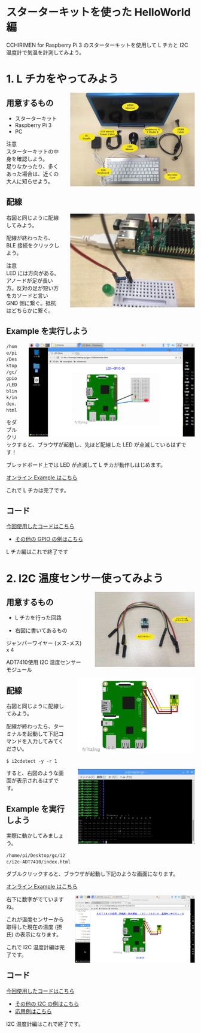 
# スターターキットを使った HelloWorld 編

CCHIRIMEN for Raspberry Pi 3 のスターターキットを使用して L チカと I2C 温度計で気温を計測してみよう。

<div style="page-break-before:always"></div>

# 1. L チカをやってみよう
<p>
  <a href="imgs/starterkit/starterset.jpg">
    <img src="imgs/section0/Raspi3.jpg" alt="Hardware" height="250" style = "float:right;padding-left:2em;">
  </a>

## 用意するもの

* スターターキット<br>
* Raspberry Pi 3 <br>
* PC

注意<br>
スターターキットの中身を確認しよう。<br>
足りなかったり、多くあった場合は、近くの大人に知らせよう。

## 配線

<p>
  <a href="imgs/section0/h.jpg">
    <img src="imgs/section0/h.jpg" alt="Browser"  height="250" style="float:right;padding-left:2em;">
  </a>

右図と同じように配線してみよう。

配線が終わったら、BLE 接続をクリックしよう。

注意<br>
LED には方向がある。アノードが足が長い方。反対の足が短い方をカソードと言い GND 側に繋ぐ。抵抗はどちらかに繋ぐ。
</p>

## Example を実行しよう

<p>
  <a href="imgs/section0/browser.png">
    <img src="imgs/section0/browser.png" alt="Browser" height="250" style="float:right;padding-left:2em;">
  </a>

`/home/pi/Desktop/gc/gpio/LEDblink/index.html`

をダブルクリックすると、ブラウザが起動し、先ほど配線した LED が点滅しているはずです！

ブレッドボード上では LED が点滅して L チカが動作しはじめます。

[オンライン Example はこちら](https://r.chirimen.org/gpio-blink)

これで L チカは完了です。

</p>

<!--
<div style="page-break-before:always"></div>
-->

## コード

[今回使用したコードはこちら](https://r.chirimen.org/gpio-blink)

* [その他の GPIO の例はこちら](http://chirimen.org/chirimen-raspi3/gc/top/examples/#gpioExamples)

L チカ編はこれで終了です

<div style="page-break-before:always"></div>

# 2. I2C 温度センサー使ってみよう

<p>
  <a href="imgs/section2/parts.jpg">
    <img src="imgs/section2/parts.jpg" alt="Browser" height="200" style="float:right;padding-left:2em;">
  </a>
  
## 用意するもの

* L チカを行った回路

* 右図に書いてあるもの

ジャンパーワイヤー (メス-メス) x 4

ADT7410使用 I2C 温度センサーモジュール

</p>

<p>
  <a href="imgs/section2/schematic.png">
    <img src="imgs/section2/schematic.png" alt="Browser" height="200" style="float:right;padding-left:2em;">
  </a>
  
## 配線

右図と同じように配線してみよう。

配線が終わったら、ターミナルを起動して下記コマンドを入力してみてください。

` $ i2cdetect -y -r 1 `

 <a href="imgs/section2/ADT7410.png">
  <img src="imgs/section2/ADT7410.png" alt="Browser" height="200" style="float:right;padding-left:2em;margin-bottom:2em;">
 </a>
 
すると、右図のような画面が表示されるはずです。

</p>
  
## Example を実行しよう
<p>
  
実際に動かしてみましょう。

`/home/pi/Desktop/gc/i2c/i2c-ADT7410/index.html`

ダブルクリックすると、ブラウザが起動し下記のような画面になります。

[オンライン Example はこちら](https://r.chirimen.org/i2c-adt7410)

 
<a href="imgs/section2/browser.png">
  <img src="imgs/section2/browser.png" alt="Browser" height="180" style="float:right;padding-left:2em;">
</a>

右下に数字がでていますね。

これが温度センサーから取得した現在の温度 (摂氏) の表示になります。

これで I2C 温度計編は完了です。

</p>

## コード

[今回使用したコードはこちら](https://r.chirimen.org/i2c-adt7410)

* [その他の I2C の例はこちら](http://chirimen.org/chirimen-raspi3/gc/top/examples/#i2cExamples)
* [応用例はこちら](http://chirimen.org/chirimen-raspi3/gc/top/examples/#advanced)

I2C 温度計編はこれで終了です。


<!--
<div style="page-break-before:always"></div>
-->
